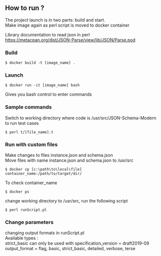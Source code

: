 ## How to run ?

The project launch is in two parts: build and start.<br>
Make image again as perl script is moved to docker container

Library documentation to read json in perl<br>
https://metacpan.org/dist/JSON-Parse/view/lib/JSON/Parse.pod

### Build

```
$ docker build -t [image_name] . 
```

### Launch

```
$ docker run -it [image_name] bash
```

Gives you bash control to enter commands

### Sample commands

Switch to working directory where code is /usr/src/JSON-Schema-Modern
to run test cases

```
$ perl t/[file_name].t
```

### Run with custom files
Make changes to files instance.json and schema.json<br>
Move files with name instance.json and schema.json to /usr/src

```
$ docker cp [c:\path\to\local\file] container_name:/path/to/target/dir/
```

To check container_name
```
$ docker ps
```

change working directory to /usr/src, run the following script
```
$ perl runScript.pl
```

### Change parameters
changing output formats in runScript.pl<br>
Available types :<br>
strict_basic can only be used with specification_version = draft2019-09<br>
output_format = flag, basic, strict_basic, detailed, verbose, terse